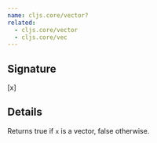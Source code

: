 ```yaml
---
name: cljs.core/vector?
related:
  - cljs.core/vector
  - cljs.core/vec
---
```


## Signature
[x]


## Details

Returns true if `x` is a vector, false otherwise.
